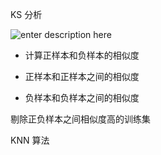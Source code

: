 

KS 分析

![enter description here][1]


*  计算正样本和负样本的相似度

*  正样本和正样本之间的相似度

*  负样本和负样本之间的相似度

剔除正负样本之间相似度高的训练集

KNN 算法


  [1]: ./images/1484840144573.jpg "1484840144573.jpg"